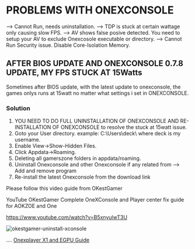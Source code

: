# PROBLEMS WITH ONEXCONSOLE
--> Cannot Run, needs uninstallation.
--> TDP is stuck at certain wattage only causing slow FPS.
--> AV shows false posive detected. You need to setup your AV to exclude Onexcosole executable or directory.
--> Cannot Run Security issue. Disable Core-Isolation Memory.

## AFTER BIOS UPDATE AND ONEXCONSOLE 0.7.8 UPDATE, MY FPS STUCK AT 15Watts
Sometimes after BIOS update, with the latest update to onexconsole, the games onlys runs at 15watt no matter what settings i set in ONEXCONSOLE.
### Solution
1. YOU NEED TO DO FULL UNINSTALLATION OF ONEXCONSOLE AND RE-INSTALLATION OF ONEXCONSOLE to resolve the stuck at 15watt issue.
2. Goto your User directory. example: C:\Users\deck\ where deck is my username.
3. Enable View->Show-Hidden Files.
4. Click Appdata->Roaming.
5. Deleting all gamerszone folders in appdata/roaming.
6. Uninstall Onexconsole and other Onexconsole if any related from --> Add and remove program
7. Re-install the latest Onexconsole from the download link 

Please follow this video guide from OKestGamer

YouTube
OKestGamer
Complete OneXConsole and Player center fix guide for AOKZOE and One

https://www.youtube.com/watch?v=B5xnyulwT3U

![okestgamer-uninstall-xconsole](https://github.com/davidteosk/Onexplayer-X1-EGPU-Guide/assets/12351598/536ba20e-501f-4b26-aadd-e928d60a1b37)



....
[Onexplayer X1 and EGPU Guide](../main/README.md)
